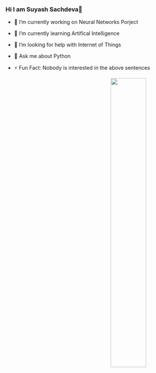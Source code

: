 ### Hi I am Suyash Sachdeva👋

- 🔭 I’m currently working on Neural Networks Porject
- 🌱 I’m currently learning Artifical Intelligence
- 🤔 I’m looking for help with Internet of Things
- 💬 Ask me about Python
- ⚡ Fun Fact: Nobody is interested in the above sentences

  <img align="right" src="https://github-readme-stats.vercel.app/api?username=
suyashsachdeva&show_icons=true&title_color=ffcccc&icon_color=ffcccc&text_color=ffffff&bg_color=0d111a" width="45%" />
